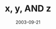 ---
_schema: default
title: x, y, AND z
link: https://www.geocaching.com/geocache/GCGY08
owner: the existential outlaw, ADOPTED by frenchfrynfrosty
date: 2003-09-21
log_type: Found it
display_coords: N 41° 06.553' W 075° 52.241'
latitude: '41.109216'
longitude: '-75.870683'
first_stage: false
bogus: false
zhanna_log:  >-
  Hi, Team CitR!

  It took Rich a little extra time to get his act together this morning (just kidding, R :wink:) … but we still arrived in the area by 10:30 and were on the (correct) trail within minutes. As usual, we each found the container independently. Rich located it first just as I made a comment about the kind of place I felt was a likely hiding spot for this particular cache; a few minutes later I spotted the cache and realized that my guess had been pretty close. All morning long I’d been thinking “TrustyLizard’s going to get there first. TrustyLizard’s going to try really hard to beat us this time.” But when we arrived at the site, the ground cover appeared undisturbed, and we thought we might still have a chance. Opened the cache and what did I see? A tiny lizard head grinning, mocking me; an exclusive TrustyLizard magnet; and a note from TL scribbled in black marker on the first sheet of the “logbook.” Ah, well, second’s not bad, and I was happy for Trusty. :grin: Rich and I moved the cache to a clearing where we signed in and took photos, and we each added a state quarter to the container (we took nothing). Rich returned the cache to its hiding spot, and we began our walk back to the car just as some ATV riders came up the path. Thanks for a pleasant morning walk in a pretty area, and for the challenge of the cache itself. It was a great activity to start off a terrific day!
rich_log:  >-
  Howdy, Team CITR! Had a bit of a late start this morning (attended my niece’s wedding last night so I have a pretty good excuse), but arrived on the scene at 11:00am only to find that TrustyLizard was already there at 9:00am. There was no mistaking that little lizard upon opening the container! (Sorry, that we missed you too, DaMaxx, but you must have gotten there not too long after we had left.) The trail was getting a little busy with ATV traffic so we didn’t stick around. I also wanted to wait this evening to post my log until after TL posted his ‘cuz I figured he certainly deserved to have the first spot on the cache page. The cache itself was a relatively easy find. Coordinates were good and they lead me right to it. Didn’t take anything, but I left a North Carolina State quarter and signed the logbook. (I hope this type of log manages to hold up since the pages come right off.) Enjoyed the morning walk immensely. Went searching for benchmarks next. Thanks for the hunt! ~Rich in NEPA~
post_id: 2069
image_gallery_zh: gallery1
image_gallery_r: gallery2
image_gallery_zh_class: single
---